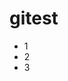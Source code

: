 # gitest
<html> 
<head>
<meta>
<!DOCTYPE html>
<html
<head>
<meta charset="utf-8">
</head>
<body>
<ul>
<li>1</li>
<li>2</li>
<li>3</li>
</ul>
</body>
</html>
